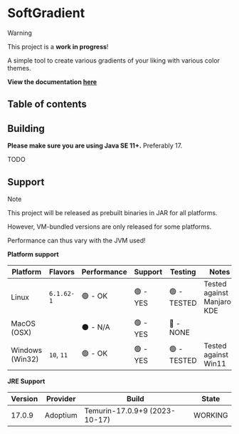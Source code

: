 # SoftGradient

> [!WARNING]
> This project is a **work in progress**!

A simple tool to create various gradients of your liking with various color themes.

**View the documentation [here](https://exoad.github.io/SoftGradient/)**

## Table of contents

## Building

**Please make sure you are using Java SE 11+.** Preferably 17.

TODO

## Support

> [!NOTE]
> This project will be released as prebuilt binaries in JAR for all platforms.
>
> However, VM-bundled versions are only released for some platforms.
>
> Performance can thus vary with the JVM used!

**Platform support**

| Platform        	| Flavors             	| Performance 	| Support     	| Testing     	| Notes                    	|
|-----------------	|---------------------	|-------------	|-------------	|-------------	|--------------------------	|
| Linux           	| `6.1.62-1`          	| 🟢 - OK    	| 🟢 - YES     	| 🟢 - TESTED  	| 	Tested against Manjaro-KDE |
| MacOS (OSX)     	|                     	| ⚫ - N/A     	| 🟢 - YES    	| 🔴 - NONE    	|                          	|
| Windows (Win32) 	| `10`, `11`          	| 🟢 - OK     	| 🟢 - YES     	| 🟢 - TESTED    	|  Tested against Win11                   	|

**JRE Support**

| **Version** 	| **Provider** 	| **Build**                     	| **State** 	|
|-------------	|--------------	|-------------------------------	|-----------	|
| 17.0.9      	| Adoptium     	| Temurin-17.0.9+9 (2023-10-17) 	| WORKING   	|
